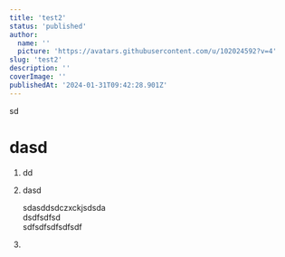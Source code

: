 ```yaml
---
title: 'test2'
status: 'published'
author:
  name: ''
  picture: 'https://avatars.githubusercontent.com/u/102024592?v=4'
slug: 'test2'
description: ''
coverImage: ''
publishedAt: '2024-01-31T09:42:28.901Z'
---
```


sd

# dasd

1. dd
2. dasd

   sdasddsdczxckjsdsda\
   dsdfsdfsd\
   sdfsdfsdfsdfsdf
3. 